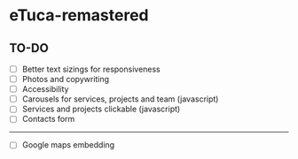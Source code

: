 # eTuca-remastered
## TO-DO
- [ ] Better text sizings for responsiveness
- [ ] Photos and copywriting
- [ ] Accessibility
- [ ] Carousels for services, projects and team (javascript)
- [ ] Services and projects clickable (javascript)
- [ ] Contacts form
***
- [ ] Google maps embedding
